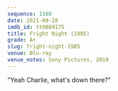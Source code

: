 ```yaml
---
sequence: 1168
date: 2021-09-28
imdb_id: tt0089175
title: Fright Night (1985)
grade: A+
slug: fright-night-1985
venue: Blu-ray
venue_notes: Sony Pictures, 2019
---
```


"Yeah Charlie, what's down there?"
